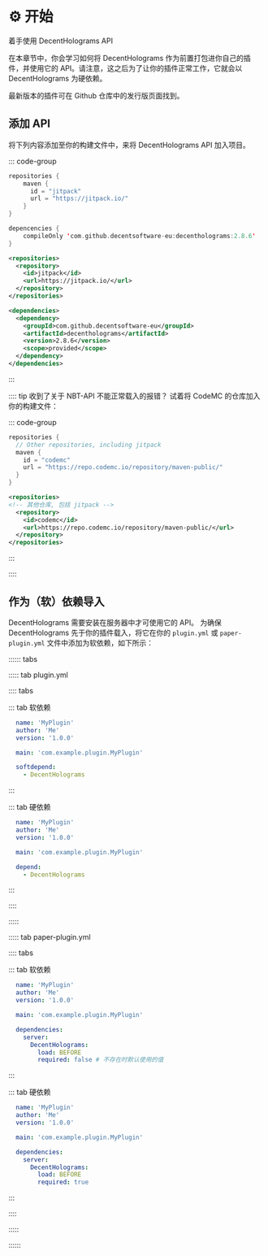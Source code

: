 # ⚙️ 开始
着手使用 DecentHolograms API

在本章节中，你会学习如何将 DecentHolograms 作为前置打包进你自己的插件，并使用它的 API。请注意，这之后为了让你的插件正常工作，它就会以 DecentHolograms 为硬依赖。

最新版本的插件可在 Github 仓库中的发行版页面找到。

## 添加 API

将下列内容添加至你的构建文件中，来将 DecentHolograms API 加入项目。

::: code-group 

``` Kotlin title="build.gradle"
repositories {
    maven { 
      id = "jitpack"
      url = "https://jitpack.io/"
    }
}

depencencies {
    compileOnly 'com.github.decentsoftware-eu:decentholograms:2.8.6'
}
```

``` XML title="pom.xml"
<repositories>
  <repository>
    <id>jitpack</id>
    <url>https://jitpack.io/</url>
  </repository>
</repositories>

<dependencies>
  <dependency>
    <groupId>com.github.decentsoftware-eu</groupId>
    <artifactId>decentholograms</artifactId>
    <version>2.8.6</version>
    <scope>provided</scope>
  </dependency>
</dependencies>
```
:::

:::: tip 收到了关于 NBT-API 不能正常载入的报错？
试着将 CodeMC 的仓库加入你的构建文件：

::: code-group

``` Kotlin title="build.gradle"
repositories {
  // Other repositories, including jitpack
  maven {
    id = "codemc"
    url = "https://repo.codemc.io/repository/maven-public/"
  }
}
```

``` XML title="pom.xml"
<repositories>
<!-- 其他仓库, 包括 jitpack -->
  <repository>
    <id>codemc</id>
    <url>https://repo.codemc.io/repository/maven-public/</url>
  </repository>
</repositories>
```

:::

::::

## 作为（软）依赖导入

DecentHolograms 需要安装在服务器中才可使用它的 API。
为确保 DecentHolograms 先于你的插件载入，将它在你的 `plugin.yml` 或 `paper-plugin.yml` 文件中添加为软依赖，如下所示：

:::::: tabs

::::: tab plugin.yml

:::: tabs

::: tab 软依赖

``` YAML title="plugin.yml"
  name: 'MyPlugin'
  author: 'Me'
  version: '1.0.0'

  main: 'com.example.plugin.MyPlugin'

  softdepend:
    - DecentHolograms
```

:::

::: tab 硬依赖

``` YAML title="plugin.yml"
  name: 'MyPlugin'
  author: 'Me'
  version: '1.0.0'

  main: 'com.example.plugin.MyPlugin'

  depend:
    - DecentHolograms
```

:::

::::

:::::

::::: tab paper-plugin.yml

:::: tabs

::: tab 软依赖

``` YAML title="paper-plugin.yml"
  name: 'MyPlugin'
  author: 'Me'
  version: '1.0.0'

  main: 'com.example.plugin.MyPlugin'

  dependencies:
    server:
      DecentHolograms:
        load: BEFORE
        required: false # 不存在时默认使用的值
```

:::

::: tab 硬依赖

``` YAML title="paper-plugin.yml"
  name: 'MyPlugin'
  author: 'Me'
  version: '1.0.0'

  main: 'com.example.plugin.MyPlugin'

  dependencies:
    server:
      DecentHolograms:
        load: BEFORE
        required: true
```

:::

::::

:::::

::::::